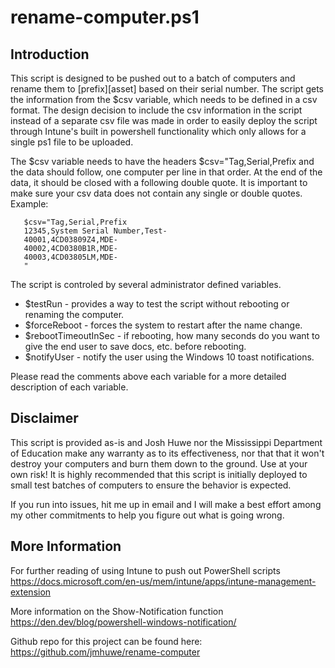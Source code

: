 # rename-computer.ps1

## Introduction
This script is designed to be pushed out to a batch of computers and rename
them to \[prefix\]\[asset\] based on their serial number.  The script gets the
information from the $csv variable, which needs to be defined in a csv format.
The design decision to include the csv information in the script instead of a
separate csv file was made in order to easily deploy the script through
Intune's built in powershell functionality which only allows for a single ps1
file to be uploaded.

The $csv variable needs to have the headers $csv="Tag,Serial,Prefix and the
data should follow, one computer per line in that order.  At the end of the
data, it should be closed with a following double quote.  It is important to 
make sure your csv data does not contain any single or double quotes.
Example:
 ```
    $csv="Tag,Serial,Prefix
    12345,System Serial Number,Test-
    40001,4CD03809Z4,MDE-
    40002,4CD0380B1R,MDE-
    40003,4CD03805LM,MDE-
    "
```
The script is controled by several administrator defined variables. 
 * $testRun - provides a way to test the script without rebooting or renaming the computer.  
 * $forceReboot - forces the system to restart after the name change.  
 * $rebootTimeoutInSec - if rebooting, how many seconds do you want to give the end user to save docs, etc. before rebooting.  
 * $notifyUser - notify the user using the Windows 10 toast notifications.  

Please read the comments above each variable for a more detailed description
of each variable.

## Disclaimer
This script is provided as-is and Josh Huwe nor the Mississippi Department of
Education make any warranty as to its effectiveness, nor that that it won't
destroy your computers and burn them down to the ground.  Use at your own risk!
It is highly recommended that this script is initially deployed to small test
batches of computers to ensure the behavior is expected.

If you run into issues, hit me up in email and I will make a best effort among
my other commitments to help you figure out what is going wrong.

## More Information
For further reading of using Intune to push out PowerShell scripts  
https://docs.microsoft.com/en-us/mem/intune/apps/intune-management-extension

More information on the Show-Notification function  
https://den.dev/blog/powershell-windows-notification/

Github repo for this project can be found here:  
https://github.com/jmhuwe/rename-computer
